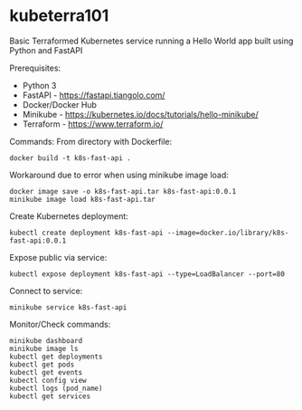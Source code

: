 # kubeterra101
Basic Terraformed Kubernetes service running a Hello World app built using Python and FastAPI


Prerequisites:
- Python 3
- FastAPI - https://fastapi.tiangolo.com/
- Docker/Docker Hub
- Minikube - https://kubernetes.io/docs/tutorials/hello-minikube/
- Terraform - https://www.terraform.io/

Commands:
From directory with Dockerfile:
```
docker build -t k8s-fast-api .
```

Workaround due to error when using minikube image load:
```
docker image save -o k8s-fast-api.tar k8s-fast-api:0.0.1
minikube image load k8s-fast-api.tar
```

Create Kubernetes deployment:
```
kubectl create deployment k8s-fast-api --image=docker.io/library/k8s-fast-api:0.0.1
```

Expose public via service:
```
kubectl expose deployment k8s-fast-api --type=LoadBalancer --port=80
```

Connect to service:
```
minikube service k8s-fast-api
```


Monitor/Check commands:
```
minikube dashboard
minikube image ls
kubectl get deployments
kubectl get pods
kubectl get events
kubectl config view
kubectl logs (pod_name)
kubectl get services
```
